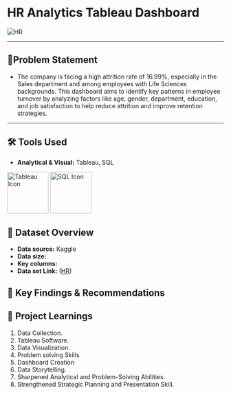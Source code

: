 # **HR Analytics Tableau Dashboard**




![HR](https://github.com/user-attachments/assets/fe9f11da-1c50-4c34-a956-410bb46a1e32)




--------------------------------------------------------------------------------------------------------------------------------------------------------------------------------------------------------------------





## 🎯Problem Statement

 - The company is facing a high attrition rate of 16.99%, especially in the Sales department and among employees with Life Sciences backgrounds. This dashboard aims to identify key patterns in employee turnover by analyzing factors like age, gender, department, education, and job satisfaction to help reduce attrition and improve retention strategies.





-------------------------------------------------------------------------------------------------------------------------------------------------------------------------------------------------------------------

## 🛠️ Tools Used

- **Analytical & Visual:** Tableau, SQL

<img width="96" height="96" src="https://img.icons8.com/color/144/tableau-software.png" alt="Tableau Icon"/> <img width="96" height="96" src="https://img.icons8.com/color/144/sql.png" alt="SQL Icon"/>




## 📅 Dataset Overview

- **Data source:** Kaggle
- **Data size:** 
- **Key columns:** 
- **Data set Link:** ([HR](https://github.com/anandshaw123/HR-Analytics-Tableau-Dashboard/blob/main/HR%20Data.xlsx%20-%20HR%20data.csv))



## 🔎 Key Findings & Recommendations








## 🧠 Project Learnings
1. Data Collection.
2. Tableau Software.
3. Data Visualization.
4. Problem solving Skills
5. Dashboard Creation
6. Data Storytelling.
7. Sharpened Analytical and Problem-Solving Abilities.
8. Strengthened Strategic Planning and Presentation Skill.












